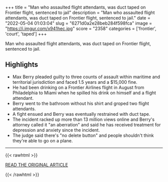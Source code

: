 +++
title = "Man who assaulted flight attendants, was duct taped on Frontier flight, sentenced to jail"
description = "Man who assaulted flight attendants, was duct taped on Frontier flight, sentenced to jail."
date = "2022-05-04 01:03:04"
slug = "6271d0a2e28beb284f598fca"
image = "https://i.imgur.com/x941hec.jpg"
score = "2358"
categories = ['frontier', 'court', 'taped']
+++

Man who assaulted flight attendants, was duct taped on Frontier flight, sentenced to jail.

## Highlights

- Max Berry pleaded guilty to three counts of assault within maritime and territorial jurisdiction and faced 1.5 years and a $15,000 fine.
- He had been drinking on a Frontier Airlines flight in August from Philadelphia to Miami when he spilled his drink on himself and a flight attendant.
- Berry went to the bathroom without his shirt and groped two flight attendants.
- A fight ensued and Berry was eventually restrained with duct tape.
- The incident racked up more than 13 million views online and Berry's attorney called it "an aberration" and said he has received treatment for depression and anxiety since the incident.
- The judge said there's "no delete button" and people shouldn't think they're able to go on a plane.

---

{{< rawhtml >}}
  <p class="article-category">
    <a target="_blank" href="https://abcnews.go.com/Politics/man-assaulted-flight-attendants-duct-taped-frontier-flight/story?id=84468625">READ THE ORIGINAL ARTICLE</a>
  </p>
{{< /rawhtml >}}
